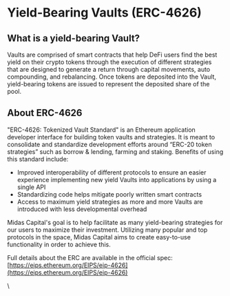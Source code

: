 # Yield-Bearing Vaults (ERC-4626)

## What is a yield-bearing Vault?

Vaults are comprised of smart contracts that help DeFi users find the best yield on their crypto tokens through the execution of different strategies that are designed to generate a return through capital movements, auto compounding, and rebalancing.  Once tokens are deposited into the Vault, yield-bearing tokens are issued to represent the deposited share of the pool.

## About ERC-4626

"ERC-4626: Tokenized Vault Standard" is an Ethereum application developer interface for building token vaults and strategies. It is meant to consolidate and standardize development efforts around “ERC-20 token strategies” such as borrow & lending, farming and staking.  Benefits of using this standard include:

* Improved interoperability of different protocols to ensure an easier experience implementing new yield Vaults into applications by using a single API
* Standardizing code helps mitigate poorly written smart contracts
* Access to maximum yield strategies as more and more Vaults are introduced with less developmental overhead

Midas Capital's goal is to help facilitate as many yield-bearing strategies for our users to maximize their investment.  Utilizing many popular and top protocols in the space, Midas Capital aims to create easy-to-use functionality in order to achieve this.

Full details about the ERC are available in the official spec: [https://eips.ethereum.org/EIPS/eip-4626](https://eips.ethereum.org/EIPS/eip-4626)

\
